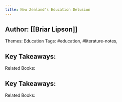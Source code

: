 ```yaml
---
title: New Zealand's Education Delusion
---
```


## Author: [[Briar Lipson]] 
Themes: Education
Tags: #education, #literature-notes,
##
##
## Key Takeaways:
Related Books:
## Key Takeaways:
Related Books:
